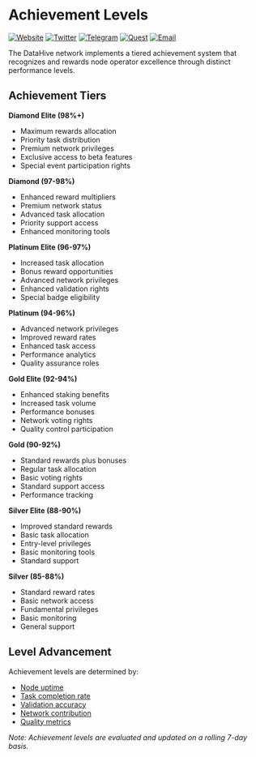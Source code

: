 # Achievement Levels

[![Website](https://img.shields.io/badge/Register-DataHive_Nodes-blue)](https://www.datahive.network/nodes)
[![Twitter](https://img.shields.io/badge/Twitter-DataHive-blue)](https://x.com/getdatahive)
[![Telegram](https://img.shields.io/badge/Telegram-DataHive-blue)](https://t.me/datahiveofficial)
[![Quest](https://img.shields.io/badge/Quest-DataHive-blue)](https://quest.intract.io/project/datahive-h_lpnt)
[![Email](https://img.shields.io/badge/Email-team@datahive.network-blue)](mailto:team@datahive.network)

The DataHive network implements a tiered achievement system that recognizes and rewards node operator excellence through distinct performance levels.

## Achievement Tiers

**Diamond Elite (98%+)**
- Maximum rewards allocation
- Priority task distribution
- Premium network privileges
- Exclusive access to beta features
- Special event participation rights

**Diamond (97-98%)**
- Enhanced reward multipliers
- Premium network status
- Advanced task allocation
- Priority support access
- Enhanced monitoring tools

**Platinum Elite (96-97%)**
- Increased task allocation
- Bonus reward opportunities
- Advanced network privileges
- Enhanced validation rights
- Special badge eligibility

**Platinum (94-96%)**
- Advanced network privileges
- Improved reward rates
- Enhanced task access
- Performance analytics
- Quality assurance roles

**Gold Elite (92-94%)**
- Enhanced staking benefits
- Increased task volume
- Performance bonuses
- Network voting rights
- Quality control participation

**Gold (90-92%)**
- Standard rewards plus bonuses
- Regular task allocation
- Basic voting rights
- Standard support access
- Performance tracking

**Silver Elite (88-90%)**
- Improved standard rewards
- Basic task allocation
- Entry-level privileges
- Basic monitoring tools
- Standard support

**Silver (85-88%)**
- Standard reward rates
- Basic network access
- Fundamental privileges
- Basic monitoring
- General support

## Level Advancement

Achievement levels are determined by:
- [Node uptime](/docs/onboarding/performance/uptime.md)
- [Task completion rate](/docs/onboarding/performance/tasks.md)
- [Validation accuracy](/docs/onboarding/performance/validation.md)
- [Network contribution](/docs/onboarding/network/contribution.md)
- [Quality metrics](/docs/onboarding/performance/quality.md)

*Note: Achievement levels are evaluated and updated on a rolling 7-day basis.*
